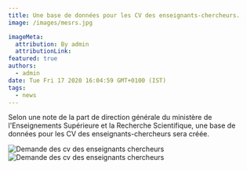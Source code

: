 ```yaml
---
title: Une base de données pour les CV des enseignants-chercheurs.
image: /images/mesrs.jpg

imageMeta:
  attribution: By admin
  attributionLink:
featured: true
authors:
  - admin
date: Tue Fri 17 2020 16:04:59 GMT+0100 (IST)
tags:
  - news
---
```

Selon une note de la part de direction générale du ministère de l'Enseignements Supérieure et la Recherche Scientifique, une base de données pour les CV des enseignants-chercheurs sera créée.

![Demande des cv des enseignants chercheurs](/images/demande-cv-enseignant-chercheur.jpg)
![Demande des cv des enseignants chercheurs](/images/demande-cv-enseignant-chercheur-2.jpg)
